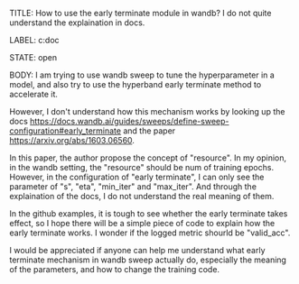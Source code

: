 TITLE:
How to use the early terminate module in wandb? I do not quite understand the explaination in docs.

LABEL:
c:doc

STATE:
open

BODY:
I am trying to use wandb sweep to tune the hyperparameter in a model, and also try to use the hyperband early terminate method to accelerate it. 

However, I don't understand how this mechanism works by looking up the docs https://docs.wandb.ai/guides/sweeps/define-sweep-configuration#early_terminate and the paper https://arxiv.org/abs/1603.06560. 

In this paper, the author propose the concept of "resource". In my opinion, in the wandb setting, the "resource" should be num of training epochs. However, in the configuration of "early terminate", I can only see the parameter of "s", "eta", "min_iter" and "max_iter". And through the explaination of the docs, I do not understand the real meaning of them. 

In the github examples, it is tough to see whether the early terminate takes effect, so I hope there will be a simple piece of code to explain how the early terminate works. I wonder if the logged metric shourld be "valid_acc". 

I would be appreciated if anyone can help me understand what early terminate mechanism in wandb sweep actually do, especially the meaning of the parameters, and how to change the training code.



